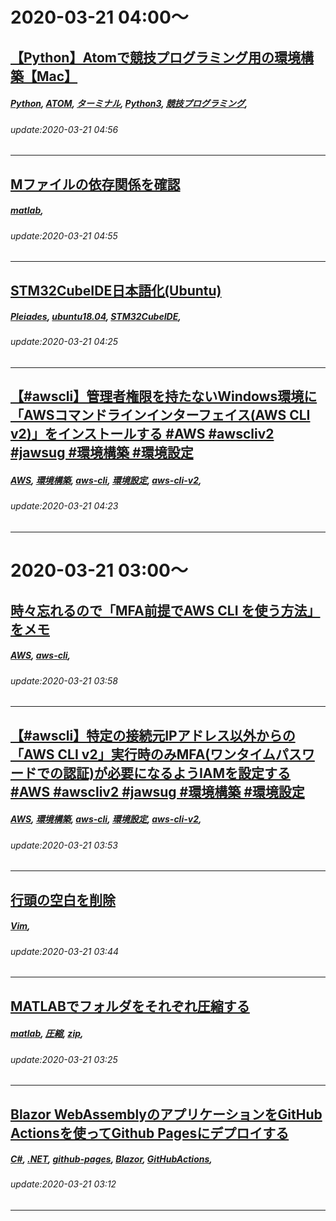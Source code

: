# 2020-03-21 04:00～
## [【Python】Atomで競技プログラミング用の環境構築【Mac】](https://qiita.com/rudorufu1981/items/5168ae41025d56fe7ecd)
##### [Python](https://qiita.com/tags/Python), [ATOM](https://qiita.com/tags/ATOM), [ターミナル](https://qiita.com/tags/ターミナル), [Python3](https://qiita.com/tags/Python3), [競技プログラミング](https://qiita.com/tags/競技プログラミング), 
###### update:2020-03-21 04:56
---
## [Mファイルの依存関係を確認](https://qiita.com/larking95/items/d08e0b4bcf241bcf3bf9)
##### [matlab](https://qiita.com/tags/matlab), 
###### update:2020-03-21 04:55
---
## [STM32CubeIDE日本語化(Ubuntu)](https://qiita.com/TamoMrt/items/cc2beef01f095207328d)
##### [Pleiades](https://qiita.com/tags/Pleiades), [ubuntu18.04](https://qiita.com/tags/ubuntu18.04), [STM32CubeIDE](https://qiita.com/tags/STM32CubeIDE), 
###### update:2020-03-21 04:25
---
## [【#awscli】管理者権限を持たないWindows環境に「AWSコマンドラインインターフェイス(AWS CLI v2)」をインストールする #AWS #awscliv2 #jawsug #環境構築 #環境設定](https://qiita.com/kukita/items/56d5f75fb79ff57ff291)
##### [AWS](https://qiita.com/tags/AWS), [環境構築](https://qiita.com/tags/環境構築), [aws-cli](https://qiita.com/tags/aws-cli), [環境設定](https://qiita.com/tags/環境設定), [aws-cli-v2](https://qiita.com/tags/aws-cli-v2), 
###### update:2020-03-21 04:23
---




# 2020-03-21 03:00～
## [時々忘れるので「MFA前提でAWS CLI を使う方法」をメモ](https://qiita.com/kounan13/items/2da757340767e7c0bff1)
##### [AWS](https://qiita.com/tags/AWS), [aws-cli](https://qiita.com/tags/aws-cli), 
###### update:2020-03-21 03:58
---
## [【#awscli】特定の接続元IPアドレス以外からの「AWS CLI v2」実行時のみMFA(ワンタイムパスワードでの認証)が必要になるようIAMを設定する #AWS #awscliv2 #jawsug #環境構築 #環境設定](https://qiita.com/kukita/items/1a4f9c35a956eb37003d)
##### [AWS](https://qiita.com/tags/AWS), [環境構築](https://qiita.com/tags/環境構築), [aws-cli](https://qiita.com/tags/aws-cli), [環境設定](https://qiita.com/tags/環境設定), [aws-cli-v2](https://qiita.com/tags/aws-cli-v2), 
###### update:2020-03-21 03:53
---
## [行頭の空白を削除](https://qiita.com/NickTominaga/items/c77924c680d422db0ced)
##### [Vim](https://qiita.com/tags/Vim), 
###### update:2020-03-21 03:44
---
## [MATLABでフォルダをそれぞれ圧縮する](https://qiita.com/larking95/items/44248436e86a59765572)
##### [matlab](https://qiita.com/tags/matlab), [圧縮](https://qiita.com/tags/圧縮), [zip](https://qiita.com/tags/zip), 
###### update:2020-03-21 03:25
---
## [Blazor WebAssemblyのアプリケーションをGitHub Actionsを使ってGithub Pagesにデプロイする](https://qiita.com/AconCavy/items/88de890e9d9c2d389763)
##### [C#](https://qiita.com/tags/C#), [.NET](https://qiita.com/tags/.NET), [github-pages](https://qiita.com/tags/github-pages), [Blazor](https://qiita.com/tags/Blazor), [GitHubActions](https://qiita.com/tags/GitHubActions), 
###### update:2020-03-21 03:12
---






